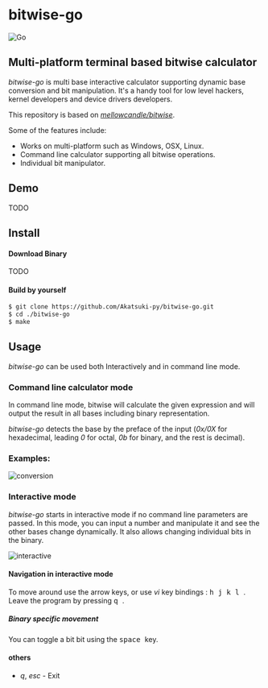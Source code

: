 # bitwise-go

![Go](https://github.com/Akatsuki-py/bitwise-go/workflows/Go/badge.svg)

## Multi-platform terminal based bitwise calculator

_bitwise-go_ is multi base interactive calculator supporting dynamic base conversion and bit manipulation.
It's a handy tool for low level hackers, kernel developers and device drivers developers.

This repository is based on [_mellowcandle/bitwise_](https://github.com/mellowcandle/bitwise).

Some of the features include:
* Works on multi-platform such as Windows, OSX, Linux.
* Command line calculator supporting all bitwise operations.
* Individual bit manipulator.

## Demo

TODO

## Install

#### Download Binary

TODO

#### Build by yourself

```sh
$ git clone https://github.com/Akatsuki-py/bitwise-go.git
$ cd ./bitwise-go
$ make
```

## Usage
_bitwise-go_ can be used both Interactively and in command line mode.

### Command line calculator mode
In command line mode, bitwise will calculate the given expression and will output the result in all bases including binary representation.

_bitwise-go_ detects the base by the preface of the input (_0x/0X_ for hexadecimal, leading _0_ for octal, _0b_ for binary, and the rest is decimal).

### Examples:

![conversion](https://imgur.com/pcth8U0.png "Bitwise conversion")

### Interactive mode
_bitwise-go_ starts in interactive mode if no command line parameters are passed. In this mode, you can input a number and manipulate it and see the other bases change dynamically.
It also allows changing individual bits in the binary.

![interactive](https://imgur.com/QI9BrHl.png "Bitwise interactive")

#### Navigation in interactive mode
To move around use the arrow keys, or use _vi_ key bindings : <kbd> h </kbd> <kbd> j </kbd> <kbd> k </kbd> <kbd> l </kbd>.
Leave the program by pressing <kbd> q </kbd>.

##### Binary specific movement
You can toggle a bit bit using the <kbd> space </kbd> key.

#### others
* _q_, _esc_ - Exit

